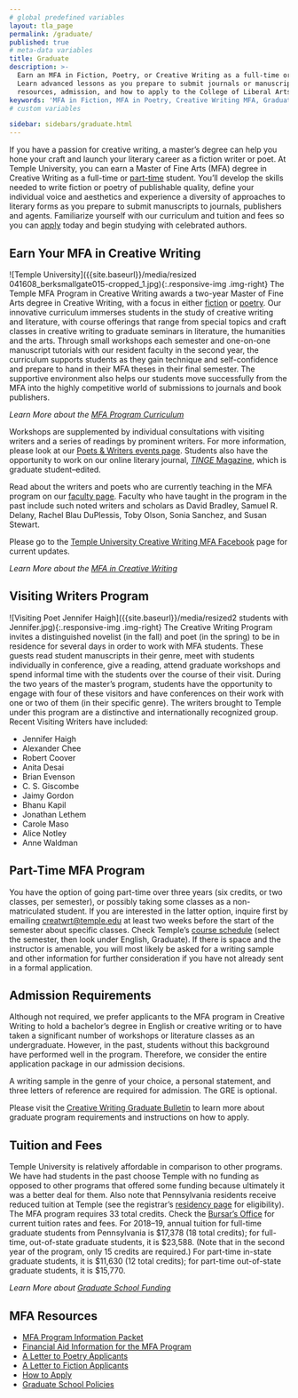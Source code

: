```yaml
---
# global predefined variables
layout: tla_page
permalink: /graduate/
published: true
# meta-data variables
title: Graduate
description: >-
  Earn an MFA in Fiction, Poetry, or Creative Writing as a full-time or part-time student in our graduate program.
  Learn advanced lessons as you prepare to submit journals or manuscripts. Learn more about tuition and fees,
  resources, admission, and how to apply to the College of Liberal Arts at Temple University!
keywords: 'MFA in Fiction, MFA in Poetry, Creative Writing MFA, Graduate Program, tuition, admission, resources'
# custom variables

sidebar: sidebars/graduate.html
---
```

If you have a passion for creative writing, a master’s degree can help you hone your craft and launch your literary career as a fiction writer or poet. At Temple University, you can earn a Master of Fine Arts (MFA) degree in Creative Writing as a full-time or [part-time](#part-time-mfa-program) student. You’ll develop the skills needed to write fiction or poetry of publishable quality, define your individual voice and aesthetics and experience a diversity of approaches to literary forms as you prepare to submit manuscripts to journals, publishers and agents. Familiarize yourself with our curriculum and tuition and fees so you can [apply](#admission-requirements) today and begin studying with celebrated authors.

## Earn Your MFA in Creative Writing
![Temple University]({{site.baseurl}}/media/resized 041608_berksmallgate015-cropped_1.jpg){:.responsive-img .img-right}
The Temple MFA Program in Creative Writing awards a two-year Master of Fine Arts degree in Creative Writing, with a focus in either [fiction](https://drive.google.com/file/d/1Kk8DZhAOcbIhuL0EeSQHehrnEPPR-x7L/view?usp=sharing) or [poetry](https://drive.google.com/file/d/1doJMLWXAl5FsLA0rRvYOD--HyztmI1YG/view?usp=sharing). Our innovative curriculum immerses students in the study of creative writing and literature, with course offerings that range from special topics and craft classes in creative writing to graduate seminars in literature, the humanities and the arts. Through small workshops each semester and one-on-one manuscript tutorials with our resident faculty in the second year, the curriculum supports students as they gain technique and self-confidence and prepare to hand in their MFA theses in their final semester. The supportive environment also helps our students move successfully from the MFA into the highly competitive world of submissions to journals and book publishers.

_Learn More about the [MFA Program Curriculum](http://bulletin.temple.edu/graduate/scd/cla/creative-writing-mfa/#programrequirementstext)_

Workshops are supplemented by individual consultations with visiting writers and a series of readings by prominent writers. For more information, please look at our [Poets & Writers events page](https://www.cla.temple.edu/creative-writing/poets-and-writers/). Students also have the opportunity to work on our online literary journal, [_TINGE_ Magazine](http://www.tingemagazine.org/), which is graduate student–edited.

Read about the writers and poets who are currently teaching in the MFA program on our [faculty page](https://www.cla.temple.edu/creative-writing/faculty/). Faculty who have taught in the program in the past include such noted writers and scholars as David Bradley, Samuel R. Delany, Rachel Blau DuPlessis, Toby Olson, Sonia Sanchez, and Susan Stewart.

Please go to the [Temple University Creative Writing MFA Facebook](https://www.facebook.com/templecreativewriting/) page for current updates.

_Learn More about the [MFA in Creative Writing](https://drive.google.com/file/d/1v3P8b05cSRG1t2QtU3J-fAlDP7OeVpXP/view?usp=sharing)_

## Visiting Writers Program
![Visiting Poet Jennifer Haigh]({{site.baseurl}}/media/resized2 students with Jennifer.jpg){:.responsive-img .img-right}
The Creative Writing Program invites a distinguished novelist (in the fall) and poet (in the spring) to be in residence for several days in order to work with MFA students. These guests read student manuscripts in their genre, meet with students individually in conference, give a reading, attend graduate workshops and spend informal time with the students over the course of their visit. During the two years of the master’s program, students have the opportunity to engage with four of these visitors and have conferences on their work with one or two of them (in their specific genre). The writers brought to Temple under this program are a distinctive and internationally recognized group. Recent Visiting Writers have included:
- Jennifer Haigh
- Alexander Chee
- Robert Coover
- Anita Desai
- Brian Evenson
- C. S. Giscombe
- Jaimy Gordon
- Bhanu Kapil
- Jonathan Lethem
- Carole Maso
- Alice Notley
- Anne Waldman

## Part-Time MFA Program
You have the option of going part-time over three years (six credits, or two classes, per semester), or possibly taking some classes as a non-matriculated student. If you are interested in the latter option, inquire first by emailing [creatwrt@temple.edu](mailto:creatwrt@temple.edu) at least two weeks before the start of the semester about specific classes. Check Temple’s [course schedule](http://www.temple.edu/apply/common/cdcheck.asp) (select the semester, then look under English, Graduate). If there is space and the instructor is amenable, you will most likely be asked for a writing sample and other information for further consideration if you have not already sent in a formal application.

## Admission Requirements
Although not required, we prefer applicants to the MFA program in Creative Writing to hold a bachelor’s degree in English or creative writing or to have taken a significant number of workshops or literature classes as an undergraduate. However, in the past, students without this background have performed well in the program. Therefore, we consider the entire application package in our admission decisions.

A writing sample in the genre of your choice, a personal statement, and three letters of reference are required for admission. The GRE is optional.

Please visit the [Creative Writing Graduate Bulletin](http://bulletin.temple.edu/graduate/scd/cla/creative-writing-mfa/#admissiontext) to learn more about graduate program requirements and instructions on how to apply.

## Tuition and Fees
Temple University is relatively affordable in comparison to other programs. We have had students in the past choose Temple with no funding as opposed to other programs that offered some funding because ultimately it was a better deal for them. Also note that Pennsylvania residents receive reduced tuition at Temple (see the registrar’s [residency page](http://www.temple.edu/registrar/students/registration/residency/) for eligibility). The MFA program requires 33 total credits. Check the [Bursar’s Office](http://www.temple.edu/bursar/about/tuitionrates.htm) for current tuition rates and fees. For 2018–19, annual tuition for full-time graduate students from Pennsylvania is $17,378 (18 total credits); for full-time, out-of-state graduate students, it is $23,588. (Note that in the second year of the program, only 15 credits are required.) For part-time in-state graduate students, it is $11,630 (12 total credits); for part-time out-of-state graduate students, it is $15,770.

_Learn More about [Graduate School Funding](http://www.temple.edu/grad/finances/index.htm)_

## MFA Resources
- [MFA Program Information Packet](https://drive.google.com/file/d/1v3P8b05cSRG1t2QtU3J-fAlDP7OeVpXP/view?usp=sharing)
- [Financial Aid Information for the MFA Program](https://drive.google.com/file/d/11DAg6RU81g9er_rfpcoo5z9iYTiFjUsX/view?usp=sharing)
- [A Letter to Poetry Applicants](https://drive.google.com/file/d/1doJMLWXAl5FsLA0rRvYOD--HyztmI1YG/view)
- [A Letter to Fiction Applicants](https://drive.google.com/file/d/1Kk8DZhAOcbIhuL0EeSQHehrnEPPR-x7L/view)
- [How to Apply](http://bulletin.temple.edu/graduate/scd/cla/creative-writing-mfa/#admissiontext)
- [Graduate School Policies](http://www.temple.edu/grad/policies/index.htm)
